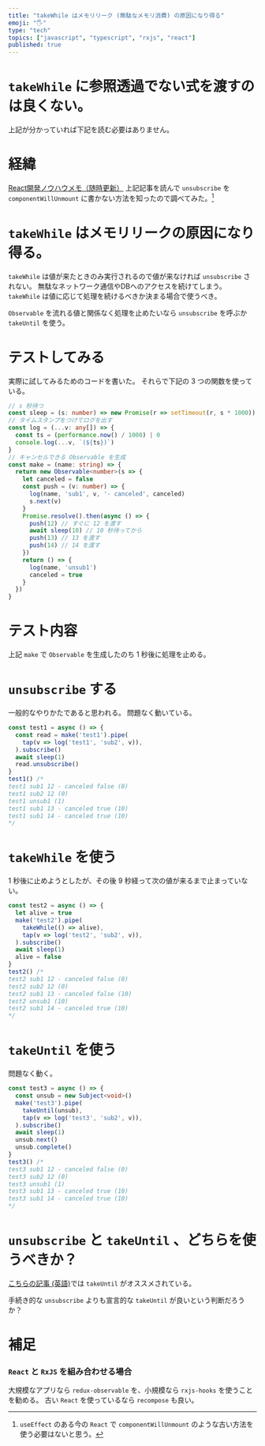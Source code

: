 ```yaml
---
title: "takeWhile はメモリリーク (無駄なメモリ消費) の原因になり得る"
emoji: "🖐️"
type: "tech"
topics: ["javascript", "typescript", "rxjs", "react"]
published: true
---
```


# `takeWhile` に参照透過でない式を渡すのは良くない。

上記が分かっていれば下記を読む必要はありません。

# 経緯

[React開発ノウハウメモ（随時更新）](https://qiita.com/pikohideaki/items/690208a519c36a983d09)
上記記事を読んで `unsubscribe` を `componentWillUnmount` に書かない方法を知ったので調べてみた。[^1]

[^1]: `useEffect` のある今の `React` で `componentWillUnmount` のような古い方法を使う必要はないと思う。

# `takeWhile` はメモリリークの原因になり得る。

`takeWhile` は値が来たときのみ実行されるので値が来なければ `unsubscribe` されない。
無駄なネットワーク通信やDBへのアクセスを続けてしまう。
`takeWhile` は値に応じて処理を続けるべきか決まる場合で使うべき。

`Observable` を流れる値と関係なく処理を止めたいなら `unsubscribe` を呼ぶか `takeUntil` を使う。

# テストしてみる

実際に試してみるためのコードを書いた。
それらで下記の 3 つの関数を使っている。

```ts:utils.ts
// s 秒待つ
const sleep = (s: number) => new Promise(r => setTimeout(r, s * 1000))
// タイムスタンプをつけてログを出す
const log = (...v: any[]) => {
  const ts = (performance.now() / 1000) | 0
  console.log(...v, `(${ts})`)
}
// キャンセルできる Observable を生成
const make = (name: string) => {
  return new Observable<number>(s => {
    let canceled = false
    const push = (v: number) => {
      log(name, 'sub1', v, '- canceled', canceled)
      s.next(v)
    }
    Promise.resolve().then(async () => {
      push(12) // すぐに 12 を渡す
      await sleep(10) // 10 秒待ってから
      push(13) // 13 を渡す
      push(14) // 14 を渡す
    })
    return () => {
      log(name, 'unsub1')
      canceled = true
    }
  })
}
```

# テスト内容

上記 `make` で `Observable` を生成したのち 1 秒後に処理を止める。

# `unsubscribe` する

一般的なやりかたであると思われる。
問題なく動いている。

```ts:test1.ts
const test1 = async () => {
  const read = make('test1').pipe(
    tap(v => log('test1', 'sub2', v)),
  ).subscribe()
  await sleep(1)
  read.unsubscribe()
}
test1() /*
test1 sub1 12 - canceled false (0)
test1 sub2 12 (0)
test1 unsub1 (1)
test1 sub1 13 - canceled true (10)
test1 sub1 14 - canceled true (10)
*/
```

# `takeWhile` を使う

1 秒後に止めようとしたが、その後 9 秒経って次の値が来るまで止まっていない。

```ts:test2.ts
const test2 = async () => {
  let alive = true
  make('test2').pipe(
    takeWhile(() => alive),
    tap(v => log('test2', 'sub2', v)),
  ).subscribe()
  await sleep(1)
  alive = false
}
test2() /*
test2 sub1 12 - canceled false (0)
test2 sub2 12 (0)
test2 sub1 13 - canceled false (10)
test2 unsub1 (10)
test2 sub1 14 - canceled true (10)
*/
```

# `takeUntil` を使う

問題なく動く。

```ts:test3.ts
const test3 = async () => {
  const unsub = new Subject<void>()
  make('test3').pipe(
    takeUntil(unsub),
    tap(v => log('test3', 'sub2', v)),
  ).subscribe()
  await sleep(1)
  unsub.next()
  unsub.complete()
}
test3() /*
test3 sub1 12 - canceled false (0)
test3 sub2 12 (0)
test3 unsub1 (1)
test3 sub1 13 - canceled true (10)
test3 sub1 14 - canceled true (10)
*/
```

# `unsubscribe` と `takeUntil` 、どちらを使うべきか？

[こちらの記事 (英語)](https://brianflove.com/2016/12/11/anguar-2-unsubscribe-observables/)では `takeUntil` がオススメされている。

手続き的な `unsubscribe` よりも宣言的な `takeUntil` が良いという判断だろうか？

# 補足

### `React` と `RxJS` を組み合わせる場合

大規模なアプリなら `redux-observable` を、小規模なら `rxjs-hooks` を使うことを勧める。
古い `React` を使っているなら `recompose` も良い。
